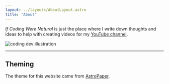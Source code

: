 ```yaml
---
layout: ../layouts/AboutLayout.astro
title: "About"
---
```


*If Coding Were Natural* is just the place where I write down thoughts and
ideas to help with creating videos for my [YouTube
channel](https://www.youtube.com/@ifcodingwerenatural).

<div>
  <img src="/assets/dev.svg" class="sm:w-1/2 mx-auto" alt="coding dev illustration">
</div>

---

## Theming

The theme for this website came from [AstroPaper](https://github.com/satnaing/astro-paper).  
